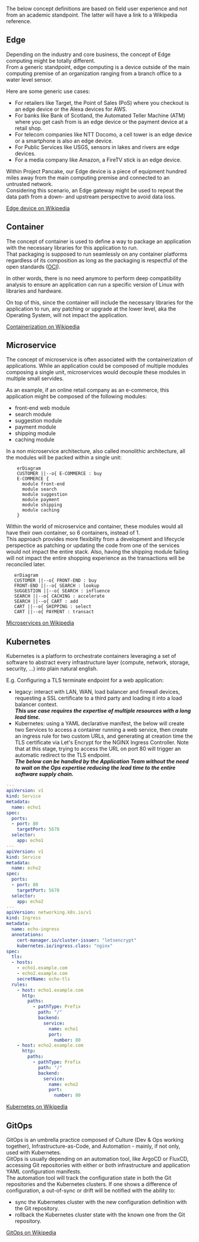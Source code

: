 
The below concept definitions are based on field user experience and not from an academic standpoint. The latter will have a link to a Wikipedia reference.  

## Edge
Depending on the industry and core business, the concept of Edge computing might be totally different.  
From a generic standpoint, edge computing is a device outside of the main computing premise of an organization ranging from a branch office to a water level sensor.  

Here are some generic use cases:  

- For retailers like Target, the Point of Sales (PoS) where you checkout is an edge device or the Alexa devices for AWS.
- For banks like Bank of Scotland, the Automated Teller Machine (ATM) where you get cash from is an edge device or the payment device at a retail shop. 
- For telecom companies like NTT Docomo, a cell tower is an edge device or a smartphone is also an edge device.
- For Public Services like USGS, sensors in lakes and rivers are edge devices.
- For a media company like Amazon, a FireTV stick is an edge device.

Within Project Pancake, our Edge device is a piece of equipment hundred miles away from the main computing premise and connected to an untrusted network.   
Considering this scenario, an Edge gateway might be used to repeat the data path from a down- and upstream perspective to avoid data loss. 

[Edge device on Wikipedia](https://en.wikipedia.org/wiki/Edge_device)  

## Container
The concept of container is used to define a way to package an application with the necessary libraries for this application to run.  
That packaging is supposed to run seamlessly on any container platforms regardless of its composition as long as the packaging is respectful of the open standards ([OCI](https://opencontainers.org/about/overview/)).   

In other words, there is no need anymore to perform deep compatibility analysis to ensure an application can run a specific version of Linux with libraries and hardware.   

On top of this, since the container will include the necessary libraries for the application to run, any patching or upgrade at the lower level, aka the Operating System, will not impact the application.  

[Containerization on Wikipedia](https://en.wikipedia.org/wiki/Containerization_(computing)) 

## Microservice
The concept of microservice is often associated with the containerization of applications. While an application could be composed of multiple modules composing a single unit, microservices would decouple these modules in multiple small servides.  

As an example, if an online retail company as an e-commerce, this application might be composed of the following modules:   

- front-end web module
- search module 
- suggestion module
- payment module
- shipping module
- caching module

In a non microservice architecture, also called monolithic architecture, all the modules will be packed within a single unit: 

```mermaid
    erDiagram
    CUSTOMER ||--o{ E-COMMERCE : buy
    E-COMMERCE {
      module front-end
      module search
      module suggestion
      module payment
      module shipping
      module caching
    }
```

Within the world of microservice and container, these modules would all have their own container, so 6 containers, instead of 1.  
This approach provides more flexibility from a development and lifecycle perspectice as patching or updating the code from one of the services would not impact the entire stack. 
Also, having the shipping module failing will not impact the entire shopping experience as the transactions will be reconciled later. 

```mermaid
   erDiagram
   CUSTOMER ||--o{ FRONT-END : buy
   FRONT-END ||--o{ SEARCH : lookup
   SUGGESTION ||--o{ SEARCH : influence
   SEARCH ||--o{ CACHING : accelerate
   SEARCH ||--o{ CART : add
   CART ||--o{ SHIPPING : select
   CART ||--o{ PAYMENT : transact
```

[Microservices on Wikipedia](https://en.wikipedia.org/wiki/Microservices)  

## Kubernetes
Kubernetes is a platform to orchestrate containers leveraging a set of software to abstract every infrastructure layer (compute, network, storage, security, ...) into plain natural english.  

E.g. Configuring a TLS terminate endpoint for a web application:  

- legacy: interact with LAN, WAN, load balancer and firewall devices, requesting a SSL certificate to a third party and loading it into a load balancer context.  
***This use case requires the expertise of multiple resources with a long lead time.***   
- Kubernetes: using a YAML declarative manifest, the below will create two Services to access a container running a web service, then create an ingress rule for two custom URLs, and generating at creation time the TLS certificate via Let's Encrypt for the NGINX Ingress Controller. Note that at this stage, trying to access the URL on port 80 will trigger an automatic redirect to the TLS endpoint.   
***The below can be handled by the Application Team without the need to wait on the Ops expertise reducing the lead time to the entire software supply chain.***

```YAML
---
apiVersion: v1
kind: Service
metadata:
  name: echo1
spec:
  ports:
  - port: 80
    targetPort: 5678
  selector:
    app: echo1
---
apiVersion: v1
kind: Service
metadata:
  name: echo2
spec:
  ports:
  - port: 80
    targetPort: 5678
  selector:
    app: echo2
---
apiVersion: networking.k8s.io/v1
kind: Ingress
metadata:
  name: echo-ingress
  annotations:
    cert-manager.io/cluster-issuer: "letsencrypt"
    kubernetes.io/ingress.class: "nginx"
spec:
  tls:
  - hosts:
    - echo1.example.com
    - echo2.example.com
    secretName: echo-tls
  rules:
    - host: echo1.example.com
      http:
        paths:
          - pathType: Prefix
            path: "/"
            backend:
              service:
                name: echo1
                port:
                  number: 80
    - host: echo2.example.com
      http:
        paths:
          - pathType: Prefix
            path: "/"
            backend:
              service:
                name: echo2
                port:
                  number: 80
```


[Kubernetes on Wikipedia](https://en.wikipedia.org/wiki/Kubernetes)  

## GitOps
GitOps is an umbrella practice composed of Culture (Dev & Ops working together), Infrastructure-as-Code, and Automation - mainly, if not only, used with Kubernetes.  
GitOps is usually depending on an automation tool, like ArgoCD or FluxCD, accessing Git repositories with either or both infrastructure and application YAML configuration manifests.  
The automation tool will track the configuration state in both the Git repositories and the Kubernetes clusters. If one shows a difference of configuration, a out-of-sync or drift will be notified with the ability to:  

- sync the Kubernetes cluster with the new configuration definition with the Git repository.
- rollback the Kubernetes cluster state with the known one from the Git repository.  
 
[GitOps on Wikipedia](https://en.wikipedia.org/wiki/DevOps#GitOps)  